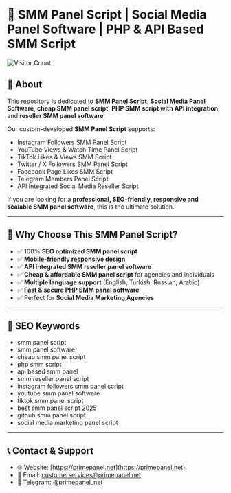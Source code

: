 # 🚀 SMM Panel Script | Social Media Panel Software | PHP & API Based SMM Script
![Visitor Count](https://komarev.com/ghpvc/?username=smmpanelscripts1)



## 📌 About
This repository is dedicated to **SMM Panel Script**, **Social Media Panel Software**, **cheap SMM panel script**, **PHP SMM script with API integration**, and **reseller SMM panel software**.  

Our custom-developed **SMM Panel Script** supports:  
- Instagram Followers SMM Panel Script  
- YouTube Views & Watch Time Panel Script  
- TikTok Likes & Views SMM Script  
- Twitter / X Followers SMM Panel Script  
- Facebook Page Likes SMM Script  
- Telegram Members Panel Script  
- API Integrated Social Media Reseller Script  

If you are looking for a **professional, SEO-friendly, responsive and scalable SMM panel software**, this is the ultimate solution.  

---

## 🌟 Why Choose This SMM Panel Script?
- ✅ 100% **SEO optimized SMM panel script**  
- ✅ **Mobile-friendly responsive design**  
- ✅ **API integrated SMM reseller panel software**  
- ✅ **Cheap & affordable SMM panel script** for agencies and individuals  
- ✅ **Multiple language support** (English, Turkish, Russian, Arabic)  
- ✅ **Fast & secure PHP SMM panel software**  
- ✅ Perfect for **Social Media Marketing Agencies**  

---

## 🔑 SEO Keywords
- smm panel script  
- smm panel software  
- cheap smm panel script  
- php smm script  
- api based smm panel  
- smm reseller panel script  
- instagram followers smm panel script  
- youtube smm panel software  
- tiktok smm panel script  
- best smm panel script 2025  
- github smm panel script  
- social media marketing panel script  

---

## 📞 Contact & Support
- 🌐 Website: [https://primepanel.net](https://primepanel.net)  
- 📧 Email: customerservices@primepanel.net  
- 💬 Telegram: [@primepanel_net](https://t.me/primepanel_net)  
